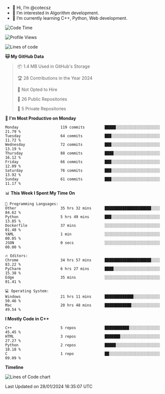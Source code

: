 - 👋 Hi, I’m @cotecsz
- 👀 I’m interested in Algorithm development.
- 🌱 I’m currently learning C++, Python, Web development.

<!---
cotecsz/cotecsz is a ✨ special ✨ repository because its `README.md` (this file) appears on your GitHub profile.
You can click the Preview link to take a look at your changes.
--->

<!--START_SECTION:waka-->
![Code Time](http://img.shields.io/badge/Code%20Time-445%20hrs%2032%20mins-blue)

![Profile Views](http://img.shields.io/badge/Profile%20Views-0-blue)

![Lines of code](https://img.shields.io/badge/From%20Hello%20World%20I%27ve%20Written-1.2%20million%20lines%20of%20code-blue)

**🐱 My GitHub Data** 

> 📦 1.4 MB Used in GitHub's Storage 
 > 
> 🏆 28 Contributions in the Year 2024
 > 
> 🚫 Not Opted to Hire
 > 
> 📜 26 Public Repositories 
 > 
> 🔑 5 Private Repositories 
 > 
📅 **I'm Most Productive on Monday** 

```text
Monday                   119 commits         █████░░░░░░░░░░░░░░░░░░░░   21.79 % 
Tuesday                  64 commits          ███░░░░░░░░░░░░░░░░░░░░░░   11.72 % 
Wednesday                72 commits          ███░░░░░░░░░░░░░░░░░░░░░░   13.19 % 
Thursday                 88 commits          ████░░░░░░░░░░░░░░░░░░░░░   16.12 % 
Friday                   66 commits          ███░░░░░░░░░░░░░░░░░░░░░░   12.09 % 
Saturday                 76 commits          ███░░░░░░░░░░░░░░░░░░░░░░   13.92 % 
Sunday                   61 commits          ███░░░░░░░░░░░░░░░░░░░░░░   11.17 % 
```


📊 **This Week I Spent My Time On** 

```text
💬 Programming Languages: 
Other                    35 hrs 32 mins      █████████████████████░░░░   84.62 % 
Python                   5 hrs 49 mins       ███░░░░░░░░░░░░░░░░░░░░░░   13.85 % 
Dockerfile               37 mins             ░░░░░░░░░░░░░░░░░░░░░░░░░   01.48 % 
YAML                     1 min               ░░░░░░░░░░░░░░░░░░░░░░░░░   00.05 % 
JSON                     0 secs              ░░░░░░░░░░░░░░░░░░░░░░░░░   00.00 % 

🔥 Editors: 
Chrome                   34 hrs 57 mins      █████████████████████░░░░   83.22 % 
PyCharm                  6 hrs 27 mins       ████░░░░░░░░░░░░░░░░░░░░░   15.38 % 
Edge                     35 mins             ░░░░░░░░░░░░░░░░░░░░░░░░░   01.41 % 

💻 Operating System: 
Windows                  21 hrs 11 mins      █████████████░░░░░░░░░░░░   50.46 % 
Mac                      20 hrs 48 mins      ████████████░░░░░░░░░░░░░   49.54 % 
```

**I Mostly Code in C++** 

```text
C++                      5 repos             ███████████░░░░░░░░░░░░░░   45.45 % 
HTML                     3 repos             ███████░░░░░░░░░░░░░░░░░░   27.27 % 
Python                   2 repos             █████░░░░░░░░░░░░░░░░░░░░   18.18 % 
C                        1 repo              ██░░░░░░░░░░░░░░░░░░░░░░░   09.09 % 
```



**Timeline**

![Lines of Code chart](https://raw.githubusercontent.com/cotecsz/cotecsz/master/assets/bar_graph.png)


 Last Updated on 28/01/2024 16:35:07 UTC
<!--END_SECTION:waka-->

